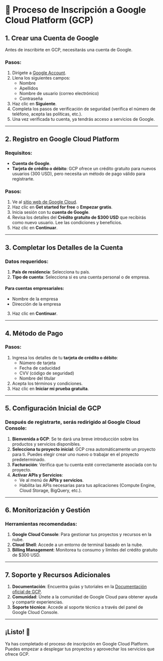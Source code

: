 # 📝 Proceso de Inscripción a Google Cloud Platform (GCP)

## 1. Crear una Cuenta de Google
Antes de inscribirte en GCP, necesitarás una cuenta de Google.

### Pasos:
1. Dirígete a [Google Account](https://accounts.google.com/signup).
2. Llena los siguientes campos:
   - Nombre
   - Apellidos
   - Nombre de usuario (correo electrónico)
   - Contraseña
3. Haz clic en **Siguiente**.
4. Completa los pasos de verificación de seguridad (verifica el número de teléfono, acepta las políticas, etc.).
5. Una vez verificada tu cuenta, ya tendrás acceso a servicios de Google.

---

## 2. Registro en Google Cloud Platform

### Requisitos:
- **Cuenta de Google**.
- **Tarjeta de crédito o débito**: GCP ofrece un crédito gratuito para nuevos usuarios (300 USD), pero necesita un método de pago válido para registrarte.
  
### Pasos:
1. Ve al [sitio web de Google Cloud](https://cloud.google.com/).
2. Haz clic en **Get started for free** o **Empezar gratis**.
3. Inicia sesión con tu **cuenta de Google**.
4. Revisa los detalles del **Crédito gratuito de $300 USD** que recibirás como nuevo usuario. Lee las condiciones y beneficios.
5. Haz clic en **Continuar**.
   
---

## 3. Completar los Detalles de la Cuenta

### Datos requeridos:
1. **País de residencia**: Selecciona tu país.
2. **Tipo de cuenta**: Selecciona si es una cuenta personal o de empresa.
   
#### Para cuentas empresariales:
- Nombre de la empresa
- Dirección de la empresa

3. Haz clic en **Continuar**.

---

## 4. Método de Pago

### Pasos:
1. Ingresa los detalles de tu **tarjeta de crédito o débito**:
   - Número de tarjeta
   - Fecha de caducidad
   - CVV (código de seguridad)
   - Nombre del titular
2. Acepta los términos y condiciones.
3. Haz clic en **Iniciar mi prueba gratuita**.

---

## 5. Configuración Inicial de GCP

### Después de registrarte, serás redirigido al **Google Cloud Console**:
1. **Bienvenida a GCP**: Se te dará una breve introducción sobre los productos y servicios disponibles.
2. **Selecciona tu proyecto inicial**: GCP crea automáticamente un proyecto para ti. Puedes elegir crear uno nuevo o trabajar en el proyecto predeterminado.
3. **Facturación**: Verifica que tu cuenta esté correctamente asociada con tu proyecto.
4. **Activar APIs y Servicios**:
   - Ve al menú de **APIs y servicios**.
   - Habilita las APIs necesarias para tus aplicaciones (Compute Engine, Cloud Storage, BigQuery, etc.).

---

## 6. Monitorización y Gestión

### Herramientas recomendadas:
1. **Google Cloud Console**: Para gestionar tus proyectos y recursos en la nube.
2. **Cloud Shell**: Accede a un entorno de terminal basado en la nube.
3. **Billing Management**: Monitorea tu consumo y límites del crédito gratuito de $300 USD.

---

## 7. Soporte y Recursos Adicionales

1. **Documentación**: Encuentra guías y tutoriales en la [Documentación oficial de GCP](https://cloud.google.com/docs).
2. **Comunidad**: Únete a la comunidad de Google Cloud para obtener ayuda y compartir experiencias.
3. **Soporte técnico**: Accede al soporte técnico a través del panel de Google Cloud Console.

---

## ¡Listo! 🎉
Ya has completado el proceso de inscripción en Google Cloud Platform. Puedes empezar a desplegar tus proyectos y aprovechar los servicios que ofrece GCP.

